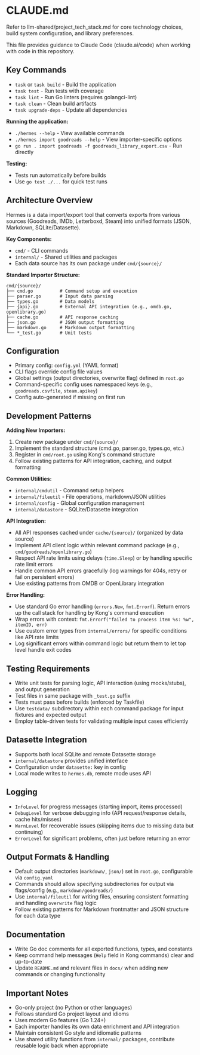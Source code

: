 # CLAUDE.md

Refer to llm-shared/project_tech_stack.md for core technology choices, build system configuration, and library preferences.

This file provides guidance to Claude Code (claude.ai/code) when working with code in this repository.

## Key Commands

- `task` or `task build` - Build the application
- `task test` - Run tests with coverage
- `task lint` - Run Go linters (requires golangci-lint)
- `task clean` - Clean build artifacts
- `task upgrade-deps` - Update all dependencies

**Running the application:**

- `./hermes --help` - View available commands
- `./hermes import goodreads --help` - View importer-specific options
- `go run . import goodreads -f goodreads_library_export.csv` - Run directly

**Testing:**

- Tests run automatically before builds
- Use `go test ./...` for quick test runs

## Architecture Overview

Hermes is a data import/export tool that converts exports from various sources (Goodreads, IMDb, Letterboxd, Steam) into unified formats (JSON, Markdown, SQLite/Datasette).

**Key Components:**

- `cmd/` - CLI commands
- `internal/` - Shared utilities and packages
- Each data source has its own package under `cmd/{source}/`

**Standard Importer Structure:**

```
cmd/{source}/
├── cmd.go          # Command setup and execution
├── parser.go       # Input data parsing
├── types.go        # Data models
├── {api}.go        # External API integration (e.g., omdb.go, openlibrary.go)
├── cache.go        # API response caching
├── json.go         # JSON output formatting
├── markdown.go     # Markdown output formatting
└── *_test.go       # Unit tests
```

## Configuration

- Primary config: `config.yml` (YAML format)
- CLI flags override config file values
- Global settings (output directories, overwrite flag) defined in `root.go`
- Command-specific config uses namespaced keys (e.g., `goodreads.csvfile`, `steam.apikey`)
- Config auto-generated if missing on first run

## Development Patterns

**Adding New Importers:**

1. Create new package under `cmd/{source}/`
2. Implement the standard structure (cmd.go, parser.go, types.go, etc.)
3. Register in `cmd/root.go` using Kong's command structure
4. Follow existing patterns for API integration, caching, and output formatting

**Common Utilities:**

- `internal/cmdutil` - Command setup helpers
- `internal/fileutil` - File operations, markdown/JSON utilities
- `internal/config` - Global configuration management
- `internal/datastore` - SQLite/Datasette integration

**API Integration:**

- All API responses cached under `cache/{source}/` (organized by data source)
- Implement API client logic within relevant command package (e.g., `cmd/goodreads/openlibrary.go`)
- Respect API rate limits using delays (`time.Sleep`) or by handling specific rate limit errors
- Handle common API errors gracefully (log warnings for 404s, retry or fail on persistent errors)
- Use existing patterns from OMDB or OpenLibrary integration

**Error Handling:**

- Use standard Go error handling (`errors.New`, `fmt.Errorf`). Return errors up the call stack for handling by Kong's command execution
- Wrap errors with context: `fmt.Errorf("failed to process item %s: %w", itemID, err)`
- Use custom error types from `internal/errors/` for specific conditions like API rate limits
- Log significant errors within command logic but return them to let top level handle exit codes

## Testing Requirements

- Write unit tests for parsing logic, API interaction (using mocks/stubs), and output generation
- Test files in same package with `_test.go` suffix
- Tests must pass before builds (enforced by Taskfile)
- Use `testdata/` subdirectory within each command package for input fixtures and expected output
- Employ table-driven tests for validating multiple input cases efficiently

## Datasette Integration

- Supports both local SQLite and remote Datasette storage
- `internal/datastore` provides unified interface
- Configuration under `datasette:` key in config
- Local mode writes to `hermes.db`, remote mode uses API

## Logging

- `InfoLevel` for progress messages (starting import, items processed)
- `DebugLevel` for verbose debugging info (API request/response details, cache hits/misses)
- `WarnLevel` for recoverable issues (skipping items due to missing data but continuing)
- `ErrorLevel` for significant problems, often just before returning an error

## Output Formats & Handling

- Default output directories (`markdown/`, `json/`) set in `root.go`, configurable via `config.yaml`
- Commands should allow specifying subdirectories for output via flags/config (e.g., `markdown/goodreads/`)
- Use `internal/fileutil` for writing files, ensuring consistent formatting and handling `overwrite` flag logic
- Follow existing patterns for Markdown frontmatter and JSON structure for each data type


## Documentation

- Write Go doc comments for all exported functions, types, and constants
- Keep command help messages (`Help` field in Kong commands) clear and up-to-date
- Update `README.md` and relevant files in `docs/` when adding new commands or changing functionality

## Important Notes

- Go-only project (no Python or other languages)
- Follows standard Go project layout and idioms
- Uses modern Go features (Go 1.24+)
- Each importer handles its own data enrichment and API integration
- Maintain consistent Go style and idiomatic patterns
- Use shared utility functions from `internal/` packages, contribute reusable logic back when appropriate
